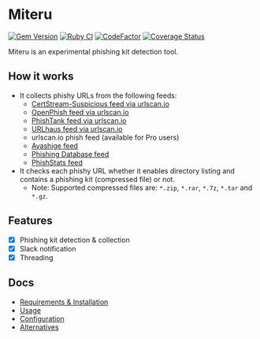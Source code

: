 # Miteru

[![Gem Version](https://badge.fury.io/rb/miteru.svg)](https://badge.fury.io/rb/miteru)
[![Ruby CI](https://github.com/ninoseki/miteru/actions/workflows/test.yml/badge.svg)](https://github.com/ninoseki/miteru/actions/workflows/test.yml)
[![CodeFactor](https://www.codefactor.io/repository/github/ninoseki/miteru/badge)](https://www.codefactor.io/repository/github/ninoseki/miteru)
[![Coverage Status](https://coveralls.io/repos/github/ninoseki/miteru/badge.svg?branch=master)](https://coveralls.io/github/ninoseki/miteru?branch=master)

Miteru is an experimental phishing kit detection tool.

## How it works

- It collects phishy URLs from the following feeds:
  - [CertStream-Suspicious feed via urlscan.io](https://urlscan.io/search/#task.source%3Acertstream-suspicious)
  - [OpenPhish feed via urlscan.io](https://urlscan.io/search/#task.source%3Aopenphish)
  - [PhishTank feed via urlscan.io](https://urlscan.io/search/#task.source%3Aphishtank)
  - [URLhaus feed via urlscan.io](https://urlscan.io/search/#task.source%3Aurlhaus)
  - urlscan.io phish feed (available for Pro users)
  - [Ayashige feed](https://github.com/ninoseki/ayashige)
  - [Phishing Database feed](https://github.com/mitchellkrogza/Phishing.Database)
  - [PhishStats feed](https://phishstats.info/)
- It checks each phishy URL whether it enables directory listing and contains a phishing kit (compressed file) or not.
  - Note: Supported compressed files are: `*.zip`, `*.rar`, `*.7z`, `*.tar` and `*.gz`.

## Features

- [x] Phishing kit detection & collection
- [x] Slack notification
- [x] Threading

## Docs

- [Requirements & Installation](https://github.com/ninoseki/miteru/wiki/Requirements-&-Installation)
- [Usage](https://github.com/ninoseki/miteru/wiki/Usage)
- [Configuration](https://github.com/ninoseki/miteru/wiki/Configuration)
- [Alternatives](https://github.com/ninoseki/miteru/wiki/Alternatives)
